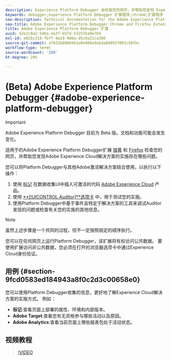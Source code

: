 ```yaml
---
description: Experience Platform Debugger 会检查您的网页，并帮助您发现 Experience Cloud 解决方案的实施存在哪些问题
keywords: debugger;experience Platform Debugger 扩展程序;chrome;扩展程序
seo-description: Technical documentation for the Adobe Experience Platform Debugger Chrome and Firefox Extension - examine your web pages and understand problems with your Experience Cloud solution mplementations
seo-title: Adobe Experience Platform Debugger Chrome and Firefox Extension
title: Adobe Experience Platform Debugger 扩展
uuid: 42e2c8a2-548a-4a3f-b57d-532535a0e7b9
exl-id: e02bc318-fbff-4a19-980a-d5c0a21ca300
source-git-commit: af031b800b991e0e906e9abda88992f093c58fbc
workflow-type: tm+mt
source-wordcount: '289'
ht-degree: 29%

---
```


# (Beta) Adobe Experience Platform Debugger {#adobe-experience-platform-debugger}

>[!IMPORTANT]
>
>Adobe Experience Platform Debugger 目前为 Beta 版。文档和功能可能会发生变化。

适用于的Adobe Experience Platform Debugger扩展 [铬黄](https://chrome.google.com/webstore/detail/adobe-experience-cloud-de/ocdmogmohccmeicdhlhhgepeaijenapj) 和 [Firefox](https://addons.mozilla.org/zh-CN/firefox/addon/adobe-experience-platform-dbg/) 检查您的网页，并帮助您发现Adobe Experience Cloud解决方案的实施存在哪些问题。

您可以将Platform Debugger与其他Adobe激活解决方案结合使用，以执行以下操作：

1. 使用 [标记](https://experienceleague.adobe.com/docs/launch/using/home.html?lang=zh-Hans) 在数据收集UI中插入可激活的代码 [Adobe Experience Cloud](https://docs.adobe.com/content/help/zh-Hans/core-services/interface/experience-cloud.html) 产品。
1. 使用 [**[!UICONTROL Auditor]**选项卡](./auditor/overview.md) 中，用于测试您的实施。
1. 使用Platform Debugger中基于事件且特定于解决方案的工具来调试Auditor发现的问题或检查有关您的实施的其他信息。

>[!NOTE]
>
>虽然上述步骤是一个共同的过程，但不一定按照规定的顺序执行。

您可以在任何网页上运行Platform Debugger，该扩展将有权访问公共数据。 要使用扩展访问非公共数据，您必须在打开的浏览器选项卡中通过Experience Cloud身份验证。

## 用例 {#section-9fcd0583ed184943a8f0c2d3c00658e0}

您可以使用Platform Debugger收集的信息，更好地了解Experience Cloud解决方案的实施方式。 例如：

* **标记**:查看页面上部署的属性、环境和内部版本。
* **Adobe Target**:查看您有无资格参与哪些活动以及原因。
* **Adobe Analytics**:查看当前页面上哪些报表包处于活动状态。

## 视频教程

>[!VIDEO](https://video.tv.adobe.com/v/32156?quality=12&learn=on)
